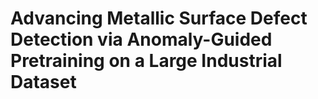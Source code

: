 # Advancing Metallic Surface Defect Detection via Anomaly-Guided Pretraining on a Large Industrial Dataset
